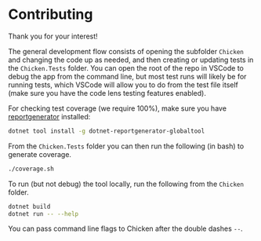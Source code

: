 # Contributing

Thank you for your interest!

The general development flow consists of opening the subfolder `Chicken` and changing the code up as needed, and then creating or updating tests in the `Chicken.Tests` folder. You can open the root of the repo in VSCode to debug the app from the command line, but most test runs will likely be for running tests, which VSCode will allow you to do from the test file itself (make sure you have the code lens testing features enabled).

For checking test coverage (we require 100%), make sure you have [reportgenerator] installed:

```sh
dotnet tool install -g dotnet-reportgenerator-globaltool
```

From the `Chicken.Tests` folder you can then run the following (in bash) to generate coverage.

```sh
./coverage.sh
```

To run (but not debug) the tool locally, run the following from the `Chicken` folder.

```sh
dotnet build
dotnet run -- --help
```

You can pass command line flags to Chicken after the double dashes `--`.

[reportgenerator]: https://github.com/danielpalme/ReportGenerator
